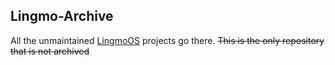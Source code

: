 ## Lingmo-Archive
All the unmaintained [LingmoOS](https://github.com/LingmoOS) projects go there. ~~This is the only repository that is not archived~~

